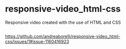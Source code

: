 # responsive-video_html-css
Responsive video created with the use of HTML and CSS
##
https://github.com/andreaborelli/responsive-video_html-css/issues/1#issue-1160416923
